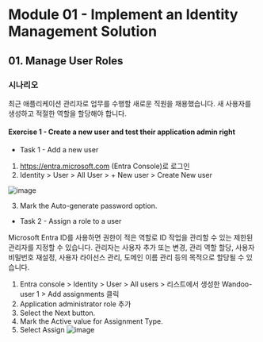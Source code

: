 # Module 01 - Implement an Identity Management Solution 
## 01. Manage User Roles 

### 시나리오 
최근 애플리케이션 관리자로 업무를 수행할 새로운 직원을 채용했습니다. 새 사용자를 생성하고 적절한 역할을 할당해야 합니다.

#### Exercise 1 - Create a new user and test their application admin right
* Task 1 - Add a new user
   
1. https://entra.microsoft.com (Entra Console)로 로그인
2. Identity > User > All User > + New user > Create New user
   
![image](https://github.com/user-attachments/assets/c982bf07-e1f3-4d71-ac28-c9fdeebfc688)

3. Mark the Auto-generate password option.

* Task 2 - Assign a role to a user
  
Microsoft Entra ID를 사용하면 권한이 적은 역할로 ID 작업을 관리할 수 있는 제한된 관리자를 지정할 수 있습니다. 관리자는 사용자 추가 또는 변경, 관리 역할 할당, 사용자 비밀번호 재설정, 사용자 라이선스 관리, 도메인 이름 관리 등의 목적으로 할당될 수 있습니다.

1. Entra console > Identity > User > All users > 리스트에서 생성한 Wandoo-user 1 > Add assignments 클릭
3. Application administrator role 추가 
4. Select the Next button.
5. Mark the Active value for Assignment Type.
6. Select Assign
![image](https://github.com/user-attachments/assets/dbedb034-7888-4ab8-88ad-2b3fb5491d9a)
